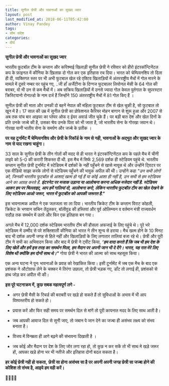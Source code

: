 ```yaml
---
title: सुनील छेत्री और भावनाओं का सुखद ज्वार
layout: post
last_modified_at: 2018-06-11T05:42:00
author: Vinay Pandey
tags:
- सोम संदेश
categories:
- दीर्घ
---
```

**सुनील छेत्री और भावनाओं का सुखद ज्वार**

 भारतीय फ़ुटबॉल टीम के कप्तान और करिश्माई खिलाड़ी सुनील छेत्री ने रविवार को हीरो इंटरकॉन्टिनेंटल कप के फ़ाइनल में कीनिया के ख़िलाफ़ दो गोल कर एक इतिहास रच दिया। भारत को चेम्पियनशिप तो दिला ही दी, व्यक्तिगत स्तर पर भी अभी फुटबाल खेल रहे एक्टिव खिलाड़ियों में अंतरराष्ट्रीय मैचों में गोल मारने के मामले में दूसरे नम्बर पर पहुंच गए, ..जी हाँ अर्जेंटीना के दिग्गज फुटबालर लियोनल मेसी के 64 गोल की बराबर, वो भी उन से कम मैचों में। अब सक्रिय खिलाड़ियों में उनसे ज्यादा गोल केवल पुर्तगाल के सुपरस्टार क्रिस्टियानो रोनाल्डो के नाम दर्ज हैं जिन्होंने 150 अंतरराष्ट्रीय मैचों में 81 गोल किए हैं ।

सुनील छेत्री की माता और उनकी दो बहनें नेपाल की महिला फुटबाल टीम से खेल चुकी है, सो फुटबाल तो खून में है। 17 साल की उम्र में सुनील छेत्री का प्रोफेशनल कैरियर मोहन बागान से शुरू हुआ और 2007 से अब तक पांच बार आइफा का प्लेयर ऑफ द ईयर अवार्ड जीत चुके हैं। पर बड़ी बात देश और खेल दिनों के प्रति उनके जज्बे की है, उसका श्रेय उनके पिता को भी जाता है, जो भारतीय सेना के गोरखा जवान थे। गोरखा यानी भातीय सेना के समर्पण और जज्बे के प्रतीक ।

**पर यह टूर्नामेंट मैं चेम्पियनशिप और छेत्री के रिकॉर्ड के नाम से नही, भावनाओं के अद्भुत और सुखद ज्वार के नाम से याद रखना चाहूंगा।**

33 साल के सुनील छेत्री के तीन गोलों की मदद से ही भारत ने इंटरकॉन्टिनेंटल कप के पहले मैच में चीनी ताइपे को 5-0 की करारी शिकस्त दी थी. इस मैच में सिर्फ 2,569 दर्शक ही स्टेडियम पहुंचे थे. भारतीय कप्तान सुनील छेत्री टूर्नामेंट में स्टेडियम में दर्शकों के नहीं पहुँचने से खासे मायूस थे और उन्होंने ट्विटर पर एक वीडियो साझा करके लोगों से स्टेडियम पहुँचने की भावुक अपील की थी। उन्होंने कहा
 *"उन सभी लोगों को, जिनकी भारतीय फुटबॉल से आशाएं खत्म हो गई हैं या कोई आशा ही नहीं है, उन सभी से हम स्टेडियम आने का आग्रह करते हैं. **इंटरनेट पर मजाक उड़ाना या आलोचना करना अधिक मजेदार नहीं है. स्टेडियम आकर हम पर चिल्लाइए, आप हमें गालियां दो, आलोचना करो, लेकिन भारतीय फुटबॉल टीम का खेल देखने के लिए स्टेडियम आओ जरूर, भारत में फुटबॉल को आपकी जरूरत है."***

 इस भावनात्मक अपील ने एक जलजला सा ला दिया। भारतीय क्रिकेट टीम के कप्तान विराट कोहली, क्रिकेट के भगवान सचिन तेंदुलकर, बॉलीवुड की हस्तियां और पूर्व ओलिम्प्यन व वर्तमान मंत्री राज्यवर्धन राठौड़ तक समर्थन में उतरे और फिर एक इतिहास बन गया। 

अगले मैच में 12,000 दर्शक स्टेडियम भारतीय टीम की हौसला अफजाई के लिए पहुंचे थे। पूरे भरे स्टेडियम में उम्मीद से परे शक्तिशाली  कीनिया को भारत ने तीन शून्य से हराया। मैच खत्म होने के 10 मिनट बाद भी दर्शक अपनी जगह से हिले नहीं और खिलाड़ियों के लिए लगातार तालियां बजा रहे थे। छेत्री और पूरी टीम ने सभी का अभिवादन किया और बाद में छेत्री ने ट्वीट किया, ***‘हम वादा करते हैं कि जब भी हम देश के लिए खेलें और हमें इस तरह का समर्थन मिला, हम मैदान पर अपनी जान भी दे देंगे। भारत, यह रात मेरे लिए विशेष थी क्योंकि हम दोनों साथ थे।"*** गोया छेत्री ने भारत की आत्मा को साथ महसूस किया।

एक अन्य घटना ने पुनः भावनाओं के प्रवाह को रेखांकित किया। इसी टूर्नामेंट में जब एक मैच के बाद एक प्रशंसक ने औटोग्राफ लेने के चक्कर मे तिरंगा उछाला, तो छेत्री भड़क गए, डाँट तो लगाई ही, प्रशंसको से हाथ जोड़ कर अपील भी की। 

**इस पूरे घटनाक्रम में, कुछ सबक महत्वपूर्ण लगे -**

- अगर छेत्री मैसी के रिचर्ड की बराबरी पर खड़े हो सकते हैं तो सुविधाओं के अभाव में भी आप विश्वस्तरीय हो सकते हो। 

- प्रयास करें और फिर सही समय पर समर्थन दिल से मांगें तो पूरी कायनात मदद के लिए साथ आती है।

- जब आपकी आवाज दिल से सुनी जाए, तो जबान पे जान देने का जज्बा ही असंभव लक्ष्य को संभव बनाता है।

- विजय में विनम्रता ही आगे बढ़ने की संभावना दिखाती है ।

- जब कोई और मैदान पर देश के लिए जोर लगा रहा हो, तो कुछ न कर सकें तो भी साथ मे खड़े जरूर हों, आपका खड़े होना भर भी नतीजे और इतिहास दोनों बदल सकता है। 

**हर कोई छेत्री नही हो सकता,**
**छेत्री सा होना असंभव सा है**
**पर अपनी अपनी जगह छेत्री सा जज्बा होने की कोशिश तो संभव है, आइये हम वही करें।**

🙏🌷🌷🙏


